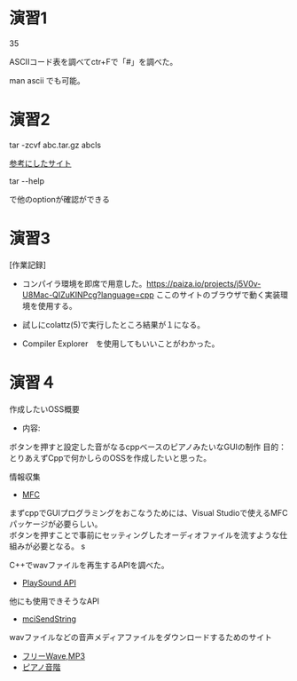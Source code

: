 # 演習1
35

ASCIIコード表を調べてctr+Fで「#」を調べた。

man ascii でも可能。

# 演習2
tar -zcvf abc.tar.gz abcls

[参考にしたサイト](https://qiita.com/supersaiakujin/items/c6b54e9add21d375161f)

tar --help

で他のoptionが確認ができる

# 演習3
[作業記録]
- コンパイラ環境を即席で用意した。https://paiza.io/projects/j5V0v-U8Mac-QIZuKINPcg?language=cpp
ここのサイトのブラウザで動く実装環境を使用する。

- 試しにcolattz(5)で実行したところ結果が１になる。

- Compiler Explorer　を使用してもいいことがわかった。



# 演習４

作成したいOSS概要

- 内容:

ボタンを押すと設定した音がなるcppベースのピアノみたいなGUIの制作
目的：とりあえずCppで何かしらのOSSを作成したいと思った。

情報収集

- [MFC](https://brain.cc.kogakuin.ac.jp/~kanamaru/lecture/prog1/03-intro01.html)

まずcppでGUIプログラミングをおこなうためには、Visual Studioで使えるMFCパッケージが必要らしい。  
ボタンを押すことで事前にセッティングしたオーディオファイルを流すような仕組みが必要となる。
s

C++でwavファイルを再生するAPIを調べた。  
- [PlaySound API](http://yamatyuu.net/computer/program/sdk/other/playsound/index.html)

他にも使用できそうなAPI
- [mciSendString](http://www.sm.rim.or.jp/~shishido/pmidi.html)  


wavファイルなどの音声メディアファイルをダウンロードするためのサイト
- [フリーWave,MP3](http://www.ne.jp/asahi/music/myuu/wave/wave.htm)
- [ピアノ音階](https://maoudamashii.jokersounds.com/list/se12.html)

